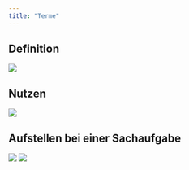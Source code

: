 ```yaml
---
title: "Terme"
---
```


## Definition

![](../../assets/images/2022-06-21-19-41-24.png)

## Nutzen

![](../../assets/images/2022-06-21-19-41-37.png)

## Aufstellen bei einer Sachaufgabe

![](../../assets/images/2022-06-21-20-01-16.png)
![](../../assets/images/2022-06-21-20-01-27.png)
